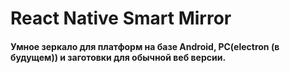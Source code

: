 # React Native Smart Mirror

#### Умное зеркало для платформ на базе Android, PC(electron (в будущем)) и заготовки для обычной веб версии.
